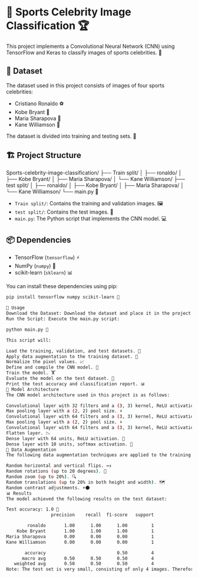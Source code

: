 # 📸 Sports Celebrity Image Classification 🏆

This project implements a Convolutional Neural Network (CNN) using TensorFlow and Keras to classify images of sports celebrities. 🧠

## 📁 Dataset

The dataset used in this project consists of images of four sports celebrities:

-   Cristiano Ronaldo ⚽
-   Kobe Bryant 🏀
-   Maria Sharapova 🎾
-   Kane Williamson 🏏

The dataset is divided into training and testing sets. 📂

## 🏗️ Project Structure

Sports-celebrity-image-classification/
├── Train split/
│   ├── ronaldo/
│   ├── Kobe Bryant/
│   ├── Maria Sharapova/
│   └── Kane Williamson/
├── test split/
│   ├── ronaldo/
│   ├── Kobe Bryant/
│   ├── Maria Sharapova/
│   └── Kane Williamson/
└── main.py 🐍

-   `Train split/`: Contains the training and validation images. 🖼️
-   `test split/`: Contains the test images. 🧪
-   `main.py`: The Python script that implements the CNN model. 💻

## 📦 Dependencies

-   TensorFlow (`tensorflow`) ⚡
-   NumPy (`numpy`) 🔢
-   scikit-learn (`sklearn`) 📊

You can install these dependencies using pip:

```bash
pip install tensorflow numpy scikit-learn 🚀

🚀 Usage
Download the Dataset: Download the dataset and place it in the project directory. Ensure the directory structure matches the one described above. 📥
Run the Script: Execute the main.py script:

python main.py 🏃

This script will:

Load the training, validation, and test datasets. 📂
Apply data augmentation to the training dataset. 🔄
Normalize the pixel values. 📈
Define and compile the CNN model. 🧠
Train the model. 🏋️
Evaluate the model on the test dataset. 🧪
Print the test accuracy and classification report. 📊
🧠 Model Architecture
The CNN model architecture used in this project is as follows:

Convolutional layer with 32 filters and a (3, 3) kernel, ReLU activation. 🧱
Max pooling layer with a (2, 2) pool size. ⬇️
Convolutional layer with 64 filters and a (3, 3) kernel, ReLU activation. 🧱
Max pooling layer with a (2, 2) pool size. ⬇️
Convolutional layer with 64 filters and a (3, 3) kernel, ReLU activation. 🧱
Flatten layer. 📉
Dense layer with 64 units, ReLU activation. 🔗
Dense layer with 10 units, softmax activation. 🎯
🔄 Data Augmentation
The following data augmentation techniques are applied to the training dataset:

Random horizontal and vertical flips. ↔️↕️
Random rotations (up to 20 degrees). 🔄
Random zoom (up to 20%). 🔍
Random translations (up to 20% in both height and width). 🗺️
Random contrast adjustments. ☀️🌑
📊 Results
The model achieved the following results on the test dataset:

Test accuracy: 1.0 💯
                 precision    recall  f1-score   support

        ronaldo       1.00      1.00      1.00         1
    Kobe Bryant       1.00      1.00      1.00         1
Maria Sharapova       0.00      0.00      0.00         1
Kane Williamson       0.00      0.00      0.00         1

       accuracy                           0.50         4
      macro avg       0.50      0.50      0.50         4
   weighted avg       0.50      0.50      0.50         4
Note: The test set is very small, consisting of only 4 images. Therefore, the reported accuracy and classification report might not be representative of the model's performance on a larger dataset. The model achieved 100% accuracy on ronaldo and Kobe Bryant test images, but 0% accuracy on the other 2 test images. ⚠️
